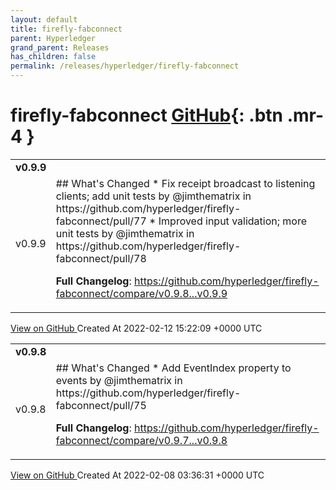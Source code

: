 ```yaml
---
layout: default
title: firefly-fabconnect
parent: Hyperledger
grand_parent: Releases
has_children: false
permalink: /releases/hyperledger/firefly-fabconnect
---
```


# firefly-fabconnect <span class="fs-3 right-align">[GitHub](https://github.com/hyperledger/firefly-fabconnect){: .btn .mr-4 }</span>


<div>
    <table>
        <tr>
            <td colspan="2">
                <b>
                    v0.9.9
                </b>
            </td>
        </tr>
        <tr>
            <td>
                <span class="chip">
                    v0.9.9
                </span>
            </td>
            <td>
                ## What's Changed
* Fix receipt broadcast to listening clients; add unit tests by @jimthematrix in https://github.com/hyperledger/firefly-fabconnect/pull/77
* Improved input validation; more unit tests by @jimthematrix in https://github.com/hyperledger/firefly-fabconnect/pull/78


**Full Changelog**: https://github.com/hyperledger/firefly-fabconnect/compare/v0.9.8...v0.9.9
            </td>
        </tr>
    </table>
    <a href="https://github.com/hyperledger/firefly-fabconnect/releases/tag/v0.9.9" class=".btn">
        View on GitHub
    </a>
    <span class="right-align">
        Created At 2022-02-12 15:22:09 +0000 UTC
    </span>
</div>

<div>
    <table>
        <tr>
            <td colspan="2">
                <b>
                    v0.9.8
                </b>
            </td>
        </tr>
        <tr>
            <td>
                <span class="chip">
                    v0.9.8
                </span>
            </td>
            <td>
                ## What's Changed
* Add EventIndex property to events by @jimthematrix in https://github.com/hyperledger/firefly-fabconnect/pull/75


**Full Changelog**: https://github.com/hyperledger/firefly-fabconnect/compare/v0.9.7...v0.9.8
            </td>
        </tr>
    </table>
    <a href="https://github.com/hyperledger/firefly-fabconnect/releases/tag/v0.9.8" class=".btn">
        View on GitHub
    </a>
    <span class="right-align">
        Created At 2022-02-08 03:36:31 +0000 UTC
    </span>
</div>

